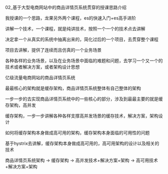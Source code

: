 02_基于大型电商网站中的商品详情页系统贯穿的授课思路介绍

我授课的一个思路，龙果另外两个课程，es的快速入门+es高手进阶

讲解一个技术，一个课程，就是纯讲技术，按照一个一个的技术点去讲解

决定拿一个从真实的系统中抽离出来的，简化过后的一个项目，去贯穿整个课程

项目去讲解，提供了连续而且仿真的一个业务场景

各种各样的业务场景，以及在业务场景中面临的难题和问题，去学习一个又一个的技术或者解决方案，或者架构设计思想

亿级流量电商网站的商品详情页系统

最最核心的架构就是缓存架构，商品详情页系统整体有自己整体的架构

一步一步的去实现商品详情页系统中的一些核心的部分，涉及到最最主要的就是缓存架构，高并发

缓存架构，一步一步讲解各种各样支撑高并发场景的缓存技术，解决方案，架构设计

如何将缓存架构本身做成高可用的架构，缓存架构本身面临的可用性的问题

基于hystrix去讲解，缓存架构本身做成高可用的，高可用架构的设计以及相关的技术

商品详情页系统架构 -> 缓存架构 -> 高并发技术+解决方案+架构 -> 高可用技术+解决方案+架构